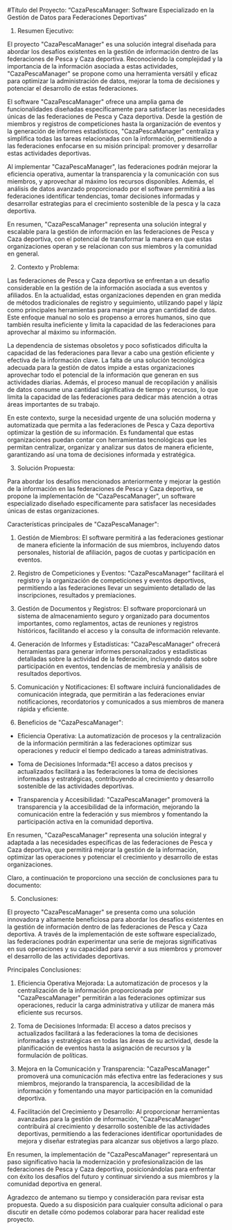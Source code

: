 #Título del Proyecto:
 “CazaPescaManager: Software Especializado en la Gestión de Datos para Federaciones Deportivas”

1.	Resumen Ejecutivo:

El proyecto "CazaPescaManager" es una solución integral diseñada para abordar los desafíos existentes en la gestión de información dentro de las federaciones de Pesca y Caza deportiva. Reconociendo la complejidad y la importancia de la información asociada a estas actividades, "CazaPescaManager" se propone como una herramienta versátil y eficaz para optimizar la administración de datos, mejorar la toma de decisiones y potenciar el desarrollo de estas federaciones.

El software "CazaPescaManager" ofrece una amplia gama de funcionalidades diseñadas específicamente para satisfacer las necesidades únicas de las federaciones de Pesca y Caza deportiva. Desde la gestión de miembros y registros de competiciones hasta la organización de eventos y la generación de informes estadísticos, "CazaPescaManager" centraliza y simplifica todas las tareas relacionadas con la información, permitiendo a las federaciones enfocarse en su misión principal: promover y desarrollar estas actividades deportivas.

Al implementar "CazaPescaManager", las federaciones podrán mejorar la eficiencia operativa, aumentar la transparencia y la comunicación con sus miembros, y aprovechar al máximo los recursos disponibles. Además, el análisis de datos avanzado proporcionado por el software permitirá a las federaciones identificar tendencias, tomar decisiones informadas y desarrollar estrategias para el crecimiento sostenible de la pesca y la caza deportiva.

En resumen, "CazaPescaManager" representa una solución integral y escalable para la gestión de información en las federaciones de Pesca y Caza deportiva, con el potencial de transformar la manera en que estas organizaciones operan y se relacionan con sus miembros y la comunidad en general.

2.	Contexto y Problema:

Las federaciones de Pesca y Caza deportiva se enfrentan a un desafío considerable en la gestión de la información asociada a sus eventos y afiliados. En la actualidad, estas organizaciones dependen en gran medida de métodos tradicionales de registro y seguimiento, utilizando papel y lápiz como principales herramientas para manejar una gran cantidad de datos. Este enfoque manual no solo es propenso a errores humanos, sino que también resulta ineficiente y limita la capacidad de las federaciones para aprovechar al máximo su información.

La dependencia de sistemas obsoletos y poco sofisticados dificulta la capacidad de las federaciones para llevar a cabo una gestión eficiente y efectiva de la información clave. La falta de una solución tecnológica adecuada para la gestión de datos impide a estas organizaciones aprovechar todo el potencial de la información que generan en sus actividades diarias. Además, el proceso manual de recopilación y análisis de datos consume una cantidad significativa de tiempo y recursos, lo que limita la capacidad de las federaciones para dedicar más atención a otras áreas importantes de su trabajo.

En este contexto, surge la necesidad urgente de una solución moderna y automatizada que permita a las federaciones de Pesca y Caza deportiva optimizar la gestión de su información. Es fundamental que estas organizaciones puedan contar con herramientas tecnológicas que les permitan centralizar, organizar y analizar sus datos de manera eficiente, garantizando así una toma de decisiones informada y estratégica.

3.	Solución Propuesta:

Para abordar los desafíos mencionados anteriormente y mejorar la gestión de la información en las federaciones de Pesca y Caza deportiva, se propone la implementación de "CazaPescaManager", un software especializado diseñado específicamente para satisfacer las necesidades únicas de estas organizaciones.

Características principales de "CazaPescaManager":

1. Gestión de Miembros:
   El software permitirá a las federaciones gestionar de manera eficiente la información de sus miembros, incluyendo datos personales, historial de afiliación, pagos de cuotas y participación en eventos.

2. Registro de Competiciones y Eventos:
   "CazaPescaManager" facilitará el registro y la organización de competiciones y eventos deportivos, permitiendo a las federaciones llevar un seguimiento detallado de las inscripciones, resultados y premiaciones.

3. Gestión de Documentos y Registros:
   El software proporcionará un sistema de almacenamiento seguro y organizado para documentos importantes, como reglamentos, actas de reuniones y registros históricos, facilitando el acceso y la consulta de información relevante.

4. Generación de Informes y Estadísticas:
   "CazaPescaManager" ofrecerá herramientas para generar informes personalizados y estadísticas detalladas sobre la actividad de la federación, incluyendo datos sobre participación en eventos, tendencias de membresía y análisis de resultados deportivos.

5. Comunicación y Notificaciones:
   El software incluirá funcionalidades de comunicación integrada, que permitirán a las federaciones enviar notificaciones, recordatorios y comunicados a sus miembros de manera rápida y eficiente.

4.	Beneficios de "CazaPescaManager":

- Eficiencia Operativa: La automatización de procesos y la centralización de la información permitirán a las federaciones optimizar sus operaciones y reducir el tiempo dedicado a tareas administrativas.

- Toma de Decisiones Informada:*El acceso a datos precisos y actualizados facilitará a las federaciones la toma de decisiones informadas y estratégicas, contribuyendo al crecimiento y desarrollo sostenible de las actividades deportivas.

- Transparencia y Accesibilidad: "CazaPescaManager" promoverá la transparencia y la accesibilidad de la información, mejorando la comunicación entre la federación y sus miembros y fomentando la participación activa en la comunidad deportiva.

En resumen, "CazaPescaManager" representa una solución integral y adaptada a las necesidades específicas de las federaciones de Pesca y Caza deportiva, que permitirá mejorar la gestión de la información, optimizar las operaciones y potenciar el crecimiento y desarrollo de estas organizaciones.

Claro, a continuación te proporciono una sección de conclusiones para tu documento:

5.	Conclusiones:

El proyecto "CazaPescaManager" se presenta como una solución innovadora y altamente beneficiosa para abordar los desafíos existentes en la gestión de información dentro de las federaciones de Pesca y Caza deportiva. A través de la implementación de este software especializado, las federaciones podrán experimentar una serie de mejoras significativas en sus operaciones y su capacidad para servir a sus miembros y promover el desarrollo de las actividades deportivas.

Principales Conclusiones:

1. Eficiencia Operativa Mejorada: La automatización de procesos y la centralización de la información proporcionada por "CazaPescaManager" permitirán a las federaciones optimizar sus operaciones, reducir la carga administrativa y utilizar de manera más eficiente sus recursos.

2. Toma de Decisiones Informada: El acceso a datos precisos y actualizados facilitará a las federaciones la toma de decisiones informadas y estratégicas en todas las áreas de su actividad, desde la planificación de eventos hasta la asignación de recursos y la formulación de políticas.

3. Mejora en la Comunicación y Transparencia: "CazaPescaManager" promoverá una comunicación más efectiva entre las federaciones y sus miembros, mejorando la transparencia, la accesibilidad de la información y fomentando una mayor participación en la comunidad deportiva.

4. Facilitación del Crecimiento y Desarrollo: Al proporcionar herramientas avanzadas para la gestión de información, "CazaPescaManager" contribuirá al crecimiento y desarrollo sostenible de las actividades deportivas, permitiendo a las federaciones identificar oportunidades de mejora y diseñar estrategias para alcanzar sus objetivos a largo plazo.

En resumen, la implementación de "CazaPescaManager" representará un paso significativo hacia la modernización y profesionalización de las federaciones de Pesca y Caza deportiva, posicionándolas para enfrentar con éxito los desafíos del futuro y continuar sirviendo a sus miembros y la comunidad deportiva en general.

Agradezco de antemano su tiempo y consideración para revisar esta propuesta. Quedo a su disposición para cualquier consulta adicional o para discutir en detalle cómo podemos colaborar para hacer realidad este proyecto.



